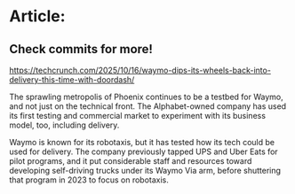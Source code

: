 # Article:

## Check commits for more!
https://techcrunch.com/2025/10/16/waymo-dips-its-wheels-back-into-delivery-this-time-with-doordash/

The sprawling metropolis of Phoenix continues to be a testbed for Waymo, and not just on the technical front. The Alphabet-owned company has used its first testing and commercial market to experiment with its business model, too, including delivery.

Waymo is known for its robotaxis, but it has tested how its tech could be used for delivery. The company previously tapped UPS and Uber Eats for pilot programs, and it put considerable staff and resources toward developing self-driving trucks under its Waymo Via arm, before shuttering that program in 2023 to focus on robotaxis.